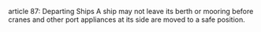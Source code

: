 article 87: Departing Ships
A ship may not leave its berth or mooring before cranes and other port appliances at its side are moved to a safe position. 
<ul>
</ul>